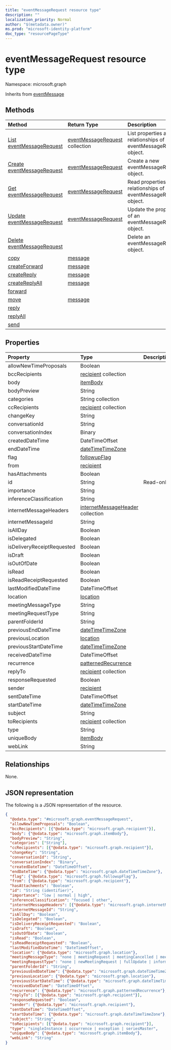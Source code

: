 ```yaml
---
title: "eventMessageRequest resource type"
description: ""
localization_priority: Normal
author: "$(metadata.owner)"
ms.prod: "microsoft-identity-platform"
doc_type: "resourcePageType"
---
```


# eventMessageRequest resource type

Namespace: microsoft.graph

Inherits from [eventMessage](eventmessage.md)

## Methods

| Method                                                             | Return Type                                              | Description                                                         |
| :----------------------------------------------------------------- | :------------------------------------------------------- | :------------------------------------------------------------------ |
| [List eventMessageRequest](../api/eventmessagerequest-list.md)     | [eventMessageRequest](eventMessageRequest.md) collection | List properties and relationships of an eventMessageRequest object. |
| [Create eventMessageRequest](../api/eventmessagerequest-create.md) | [eventMessageRequest](eventMessageRequest.md)            | Create a new eventMessageRequest object.                            |
| [Get eventMessageRequest](../api/eventmessagerequest-get.md)       | [eventMessageRequest](eventMessageRequest.md)            | Read properties and relationships of an eventMessageRequest object. |
| [Update eventMessageRequest](../api/eventmessagerequest-update.md) | [eventMessageRequest](eventMessageRequest.md)            | Update the properties of an eventMessageRequest object.             |
| [Delete eventMessageRequest](../api/eventmessagerequest-delete.md) |                                                          | Delete an eventMessageRequest object.                               |
| [copy](../api/eventmessagerequest-copy.md)                         | [message](../resources/-message.md)                      |                                                                     |
| [createForward](../api/eventmessagerequest-createForward.md)       | [message](../resources/-message.md)                      |                                                                     |
| [createReply](../api/eventmessagerequest-createReply.md)           | [message](../resources/-message.md)                      |                                                                     |
| [createReplyAll](../api/eventmessagerequest-createReplyAll.md)     | [message](../resources/-message.md)                      |                                                                     |
| [forward](../api/eventmessagerequest-forward.md)                   |                                                          |                                                                     |
| [move](../api/eventmessagerequest-move.md)                         | [message](../resources/-message.md)                      |                                                                     |
| [reply](../api/eventmessagerequest-reply.md)                       |                                                          |                                                                     |
| [replyAll](../api/eventmessagerequest-replyAll.md)                 |                                                          |                                                                     |
| [send](../api/eventmessagerequest-send.md)                         |                                                          |                                                                     |

## Properties

| Property                   | Type                                                                      | Description |
| :------------------------- | :------------------------------------------------------------------------ | :---------- |
| allowNewTimeProposals      | Boolean                                                                   |             |
| bccRecipients              | [recipient](../resources/recipient.md) collection                         |             |
| body                       | [itemBody](../resources/itembody.md)                                      |             |
| bodyPreview                | String                                                                    |             |
| categories                 | String collection                                                         |             |
| ccRecipients               | [recipient](../resources/recipient.md) collection                         |             |
| changeKey                  | String                                                                    |             |
| conversationId             | String                                                                    |             |
| conversationIndex          | Binary                                                                    |             |
| createdDateTime            | DateTimeOffset                                                            |             |
| endDateTime                | [dateTimeTimeZone](../resources/datetimetimezone.md)                      |             |
| flag                       | [followupFlag](../resources/followupflag.md)                              |             |
| from                       | [recipient](../resources/recipient.md)                                    |             |
| hasAttachments             | Boolean                                                                   |             |
| id                         | String                                                                    | Read-only.  |
| importance                 | String                                                                    |             |
| inferenceClassification    | String                                                                    |             |
| internetMessageHeaders     | [internetMessageHeader](../resources/internetmessageheader.md) collection |             |
| internetMessageId          | String                                                                    |             |
| isAllDay                   | Boolean                                                                   |             |
| isDelegated                | Boolean                                                                   |             |
| isDeliveryReceiptRequested | Boolean                                                                   |             |
| isDraft                    | Boolean                                                                   |             |
| isOutOfDate                | Boolean                                                                   |             |
| isRead                     | Boolean                                                                   |             |
| isReadReceiptRequested     | Boolean                                                                   |             |
| lastModifiedDateTime       | DateTimeOffset                                                            |             |
| location                   | [location](../resources/location.md)                                      |             |
| meetingMessageType         | String                                                                    |             |
| meetingRequestType         | String                                                                    |             |
| parentFolderId             | String                                                                    |             |
| previousEndDateTime        | [dateTimeTimeZone](../resources/datetimetimezone.md)                      |             |
| previousLocation           | [location](../resources/location.md)                                      |             |
| previousStartDateTime      | [dateTimeTimeZone](../resources/datetimetimezone.md)                      |             |
| receivedDateTime           | DateTimeOffset                                                            |             |
| recurrence                 | [patternedRecurrence](../resources/patternedrecurrence.md)                |             |
| replyTo                    | [recipient](../resources/recipient.md) collection                         |             |
| responseRequested          | Boolean                                                                   |             |
| sender                     | [recipient](../resources/recipient.md)                                    |             |
| sentDateTime               | DateTimeOffset                                                            |             |
| startDateTime              | [dateTimeTimeZone](../resources/datetimetimezone.md)                      |             |
| subject                    | String                                                                    |             |
| toRecipients               | [recipient](../resources/recipient.md) collection                         |             |
| type                       | String                                                                    |             |
| uniqueBody                 | [itemBody](../resources/itembody.md)                                      |             |
| webLink                    | String                                                                    |             |

## Relationships

None.

## JSON representation

The following is a JSON representation of the resource.

<!-- {
  "blockType": "resource",
  "keyProperty": "id",
  "@odata.type": "microsoft.graph.eventMessageRequest",
  "baseType": "microsoft.graph.eventMessage",
  "openType": False
}
-->

```json
{
  "@odata.type": "#microsoft.graph.eventMessageRequest",
  "allowNewTimeProposals": "Boolean",
  "bccRecipients": [{"@odata.type": "microsoft.graph.recipient"}],
  "body": {"@odata.type": "microsoft.graph.itemBody"},
  "bodyPreview": "String",
  "categories": ["String"],
  "ccRecipients": [{"@odata.type": "microsoft.graph.recipient"}],
  "changeKey": "String",
  "conversationId": "String",
  "conversationIndex": "Binary",
  "createdDateTime": "DateTimeOffset",
  "endDateTime": {"@odata.type": "microsoft.graph.dateTimeTimeZone"},
  "flag": {"@odata.type": "microsoft.graph.followupFlag"},
  "from": {"@odata.type": "microsoft.graph.recipient"},
  "hasAttachments": "Boolean",
  "id": "String (identifier)",
  "importance": "low | normal | high",
  "inferenceClassification": "focused | other",
  "internetMessageHeaders": [{"@odata.type": "microsoft.graph.internetMessageHeader"}],
  "internetMessageId": "String",
  "isAllDay": "Boolean",
  "isDelegated": "Boolean",
  "isDeliveryReceiptRequested": "Boolean",
  "isDraft": "Boolean",
  "isOutOfDate": "Boolean",
  "isRead": "Boolean",
  "isReadReceiptRequested": "Boolean",
  "lastModifiedDateTime": "DateTimeOffset",
  "location": {"@odata.type": "microsoft.graph.location"},
  "meetingMessageType": "none | meetingRequest | meetingCancelled | meetingAccepted | meetingTenativelyAccepted | meetingDeclined",
  "meetingRequestType": "none | newMeetingRequest | fullUpdate | informationalUpdate | silentUpdate | outdated | principalWantsCopy",
  "parentFolderId": "String",
  "previousEndDateTime": {"@odata.type": "microsoft.graph.dateTimeTimeZone"},
  "previousLocation": {"@odata.type": "microsoft.graph.location"},
  "previousStartDateTime": {"@odata.type": "microsoft.graph.dateTimeTimeZone"},
  "receivedDateTime": "DateTimeOffset",
  "recurrence": {"@odata.type": "microsoft.graph.patternedRecurrence"},
  "replyTo": [{"@odata.type": "microsoft.graph.recipient"}],
  "responseRequested": "Boolean",
  "sender": {"@odata.type": "microsoft.graph.recipient"},
  "sentDateTime": "DateTimeOffset",
  "startDateTime": {"@odata.type": "microsoft.graph.dateTimeTimeZone"},
  "subject": "String",
  "toRecipients": [{"@odata.type": "microsoft.graph.recipient"}],
  "type": "singleInstance | occurrence | exception | seriesMaster",
  "uniqueBody": {"@odata.type": "microsoft.graph.itemBody"},
  "webLink": "String"
}
```
